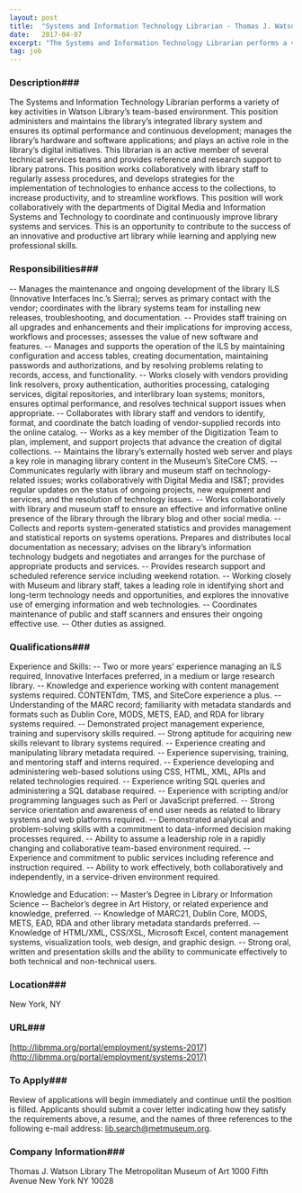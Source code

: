 ```yaml
---
layout: post
title:  "Systems and Information Technology Librarian - Thomas J. Watson Library, The Metropolitan Museum of Art"
date:   2017-04-07
excerpt: "The Systems and Information Technology Librarian performs a variety of key activities in Watson Library’s team-based environment. This position administers and maintains the library’s integrated library system and ensures its optimal performance and continuous development; manages the library’s hardware and software applications; and plays an active role in the library’s digital initiatives. This librarian is an active member of several technical services teams and provides reference and research support to library patrons. This position works collaboratively with library staff to regularly assess procedures, and develops strategies for the implementation of technologies to enhance access to the collections, to increase productivity, and to streamline workflows. This position will work collaboratively with the departments of Digital Media and Information Systems and Technology to coordinate and continuously improve library systems and services. This is an opportunity to contribute to the success of an innovative and productive art library while learning and applying new professional skills."
tag: job
---
```


### Description###

The Systems and Information Technology Librarian performs a variety of key activities in Watson Library’s team-based environment. This position administers and maintains the library’s integrated library system and ensures its optimal performance and continuous development; manages the library’s hardware and software applications; and plays an active role in the library’s digital initiatives. This librarian is an active member of several technical services teams and provides reference and research support to library patrons. This position works collaboratively with library staff to regularly assess procedures, and develops strategies for the implementation of technologies to enhance access to the collections, to increase productivity, and to streamline workflows. This position will work collaboratively with the departments of Digital Media and Information Systems and Technology to coordinate and continuously improve library systems and services. This is an opportunity to contribute to the success of an innovative and productive art library while learning and applying new professional skills.


### Responsibilities###

-- Manages the maintenance and ongoing development of the library ILS (Innovative Interfaces Inc.’s Sierra); serves as primary contact with the vendor; coordinates with the library systems team for installing new releases, troubleshooting, and documentation.
-- Provides staff training on all upgrades and enhancements and their implications for improving access, workflows and processes; assesses the value of new software and features.
-- Manages and supports the operation of the ILS by maintaining configuration and access tables, creating documentation, maintaining passwords and authorizations, and by resolving problems relating to records, access, and functionality.
-- Works closely with vendors providing link resolvers, proxy authentication, authorities processing, cataloging services, digital repositories, and interlibrary loan systems; monitors, ensures optimal performance, and resolves technical support issues when appropriate.
-- Collaborates with library staff and vendors to identify, format, and coordinate the batch loading of vendor-supplied records into the online catalog.
-- Works as a key member of the Digitization Team to plan, implement, and support projects that advance the creation of digital collections.
-- Maintains the library’s externally hosted web server and plays a key role in managing library content in the Museum’s SiteCore CMS.
-- Communicates regularly with library and museum staff on technology-related issues; works collaboratively with Digital Media and IS&T; provides regular updates on the status of ongoing projects, new equipment and services, and the resolution of technology issues.
-- Works collaboratively with library and museum staff to ensure an effective and informative online presence of the library through the library blog and other social media.
-- Collects and reports system-generated statistics and provides management and statistical reports on systems operations. Prepares and distributes local documentation as necessary; advises on the library’s information technology budgets and negotiates and arranges for the purchase of appropriate products and services.
-- Provides research support and scheduled reference service including weekend rotation.
-- Working closely with Museum and library staff, takes a leading role in identifying short and long-term technology needs and opportunities, and explores the innovative use of emerging information and web technologies.
-- Coordinates maintenance of public and staff scanners and ensures their ongoing effective use.
-- Other duties as assigned.


### Qualifications###

Experience and Skills:
-- Two or more years’ experience managing an ILS required, Innovative Interfaces preferred, in a medium or large research library.
-- Knowledge and experience working with content management systems required. CONTENTdm, TMS, and SiteCore experience a plus.
-- Understanding of the MARC record; familiarity with metadata standards and formats such as Dublin Core, MODS, METS, EAD, and RDA for library systems required.
-- Demonstrated project management experience, training and supervisory skills required.
-- Strong aptitude for acquiring new skills relevant to library systems required.
-- Experience creating and manipulating library metadata required.
-- Experience supervising, training, and mentoring staff and interns required.
-- Experience developing and administering web-based solutions using CSS, HTML, XML, APIs and related technologies required.
-- Experience writing SQL queries and administering a SQL database required.
-- Experience with scripting and/or programming languages such as Perl or JavaScript preferred.
-- Strong service orientation and awareness of end user needs as related to library systems and web platforms required.
-- Demonstrated analytical and problem-solving skills with a commitment to data-informed decision making processes required.
-- Ability to assume a leadership role in a rapidly changing and collaborative team-based environment required.
-- Experience and commitment to public services including reference and instruction required.
-- Ability to work effectively, both collaboratively and independently, in a service-driven environment required.

Knowledge and Education:
-- Master’s Degree in Library or Information Science
-- Bachelor’s degree in Art History, or related experience and knowledge, preferred.
-- Knowledge of MARC21, Dublin Core, MODS, METS, EAD, RDA and other library metadata standards preferred.
-- Knowledge of HTML/XML, CSS/XSL, Microsoft Excel, content management systems, visualization tools, web design, and graphic design.
-- Strong oral, written and presentation skills and the ability to communicate effectively to both technical and non-technical users.




### Location###

New York, NY


### URL###

[http://libmma.org/portal/employment/systems-2017](http://libmma.org/portal/employment/systems-2017)

### To Apply###

Review of applications will begin immediately and continue until the position is filled. Applicants should submit a cover letter indicating how they satisfy the requirements above, a resume, and the names of three references to the following e-mail address: lib.search@metmuseum.org.


### Company Information###

Thomas J. Watson Library
The Metropolitan Museum of Art
1000 Fifth Avenue
New York NY 10028



